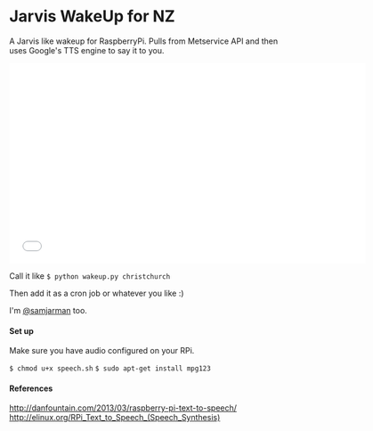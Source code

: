 Jarvis WakeUp for NZ
==============

A Jarvis like wakeup for RaspberryPi. Pulls from Metservice API and then uses Google's TTS engine to say it to you. 

<iframe width="640" height="360" src="//www.youtube.com/embed/sXH2K2ZlrjQ?rel=0" frameborder="0" allowfullscreen></iframe>

Call it like `$ python wakeup.py christchurch`

Then add it as a cron job or whatever you like :)

I'm [@samjarman](http://www.twitter.com/samjarman) too.

#### Set up

Make sure you have audio configured on your RPi. 

`$ chmod u+x speech.sh`
`$ sudo apt-get install mpg123`

#### References
http://danfountain.com/2013/03/raspberry-pi-text-to-speech/
http://elinux.org/RPi_Text_to_Speech_(Speech_Synthesis)